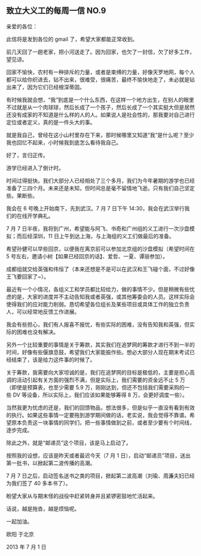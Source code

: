 ## 致立大义工的每周一信 NO.9

亲爱的各位：

此信将是发到各位的 gmail 了，希望大家都能正常收到。

前几天回了一趟老家，把小河送走了。因为回家，也欠了一封信，欠了好多工作，望见谅。

回家不愉快，农村有一种排斥的力量，或者是束缚的力量，好像天罗地网，每个人都可以给你织进去，钻不出来，很难受，很痛苦，最终不愉快地走了，未必就是钻出来了，因为它们已经根深蒂固。

有时候我就会想，“我”到底是一个什么东西，在这样一个地方出生，在别人的眼里不过就是从一个肉球球，然后长成了一个孩子，然后长成了一个其实挺大但是居然还没有成家的不知道是什么样的人的人。如果说人是社会性的，那我要对自己进行定位或者定义，真的是一件头大的事。

就是我自己，曾经在这小山村里存在下来，那时候哪里又知道“我”是什么呢？至少我也回忆不起来，小时候我到底怎么看待我自己。

好了，言归正传。

游学已经进入了倒计时。

时间过得挺快。我们大部分人已经相处了三个多月，我们为今年暑期的游学也已经准备了三四个月。未来还是未知，但时间总是毫不留情地飞逝。只有我们自己坚定些。果断些。

我会在 6 号晚上开始南下，先到武汉。7 月 7 日下午 14:30，我会在武汉举行我们的在线开学典礼。

7 月 7 日半夜，我将到广州，希望能与阿飞、书奇和广州组的义工进行一次沙盘模拟；而后经深圳，11 日上午到达上海，与上海组的义工们做最后的准备。

希望孙健可以早些回京，以便我在离京前可以参加北京组的沙盘模拟（希望时间在 5 号左右，邀请小树【如果已经回京的话】、爱哲、一夏、谭丽参加）。

成都组就交给英强和伟恒了（本来还想是不是可以在武汉和王飞碰个面，不过好像王飞要回家了~）。

最近有一个小情况，各组义工和学员都比较给力，做的事情不少。但是稍微有些忧虑的是，大家的进度并不主动告知我或者英强，或其他筹委会的人员。这样实际会使得我们的应对能力削弱。恳切希望各位组长及某些项目或具体工作的独立负责人，可以经常地反馈工作进展。

我会有些担心，我们有人报喜不报忧，有些实际的困难，没有告知我和英强，但实际的困难也没有解决。

另外一个比较重要的事情是关于筹款，其实我们在追梦网的筹款才进行不到一半的时间，好像有些偃旗息鼓，希望我们大家能振作些。想必大部分人现在期末考试已经结束了，该是给力这件事的时候了。

关于筹款，我需要向大家坦诚的是，我们在追梦网的目标是极低的，主要是担心高调的活动引起有关方面的强烈不满，但是实际上，我们需要的资金远不止 5 万（即使是预算表，也至少需要 5.9 万，刚刚达到，但还不包括我们需要采购的一些 DV 等设备，所以实际上，我们应该如果能够筹得 8 万，会更好调度一些）。

当然我更为忧虑的还是，我们的回馈物品，想法很多，但是似乎一直没有看到有效的执行。如果这些事情一定要拖到游学期间做的话，老实说，我会觉得不靠谱。希望原本负责这一块事情的同学们，把一些事情做到之前，或者至少要有个时间线，逐步完成。

除此之外，就是“邮递员”这个项目，该是马上启动了。

按照我的设想，应该是昨天或者最迟今天（7 月 1 日），启动“邮递员”项目，送出第一批书，以掀起第二波传播的高潮。

7 月 7 日之后，启动签名送书之类的项目，掀起第二波高潮（刘瑜、周濂夫妇已经为我们签了 40 多本书了）。

盼望大家从与期末怪的战役中赶紧转身并且紧锣密鼓地忙活起来。

话说，越是拖沓，越是烦恼呢。

一起加油。

欧阳 于北京

2013 年 7 月 1 日
